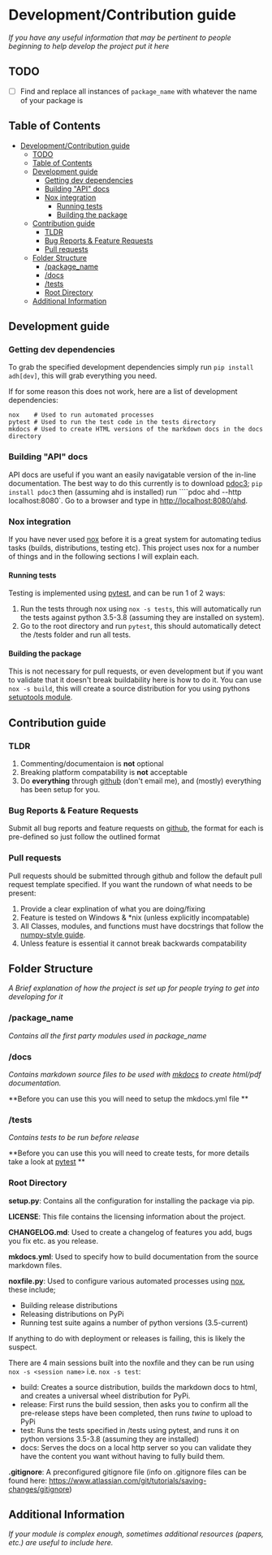 
# Development/Contribution guide

*If you have any useful information that may be pertinent to people beginning to help develop the project put it here*


## TODO

- [ ] Find and replace all instances of ```package_name``` with whatever the name of your package is


## Table of Contents
- [Development/Contribution guide](#developmentcontribution-guide)
  - [TODO](#todo)
  - [Table of Contents](#table-of-contents)
  - [Development guide](#development-guide)
    - [Getting dev dependencies](#getting-dev-dependencies)
    - [Building "API" docs](#building-api-docs)
    - [Nox integration](#nox-integration)
      - [Running tests](#running-tests)
      - [Building the package](#building-the-package)
  - [Contribution guide](#contribution-guide)
    - [TLDR](#tldr)
    - [Bug Reports & Feature Requests](#bug-reports--feature-requests)
    - [Pull requests](#pull-requests)
  - [Folder Structure](#folder-structure)
    - [/package_name](#package_name)
    - [/docs](#docs)
    - [/tests](#tests)
    - [Root Directory](#root-directory)
  - [Additional Information](#additional-information)

## Development guide



### Getting dev dependencies

To grab the specified development dependencies simply run ```pip install adh[dev]```, this will grab everything you need.



If for some reason this does not work, here are a list of development dependencies:

```
nox    # Used to run automated processes
pytest # Used to run the test code in the tests directory
mkdocs # Used to create HTML versions of the markdown docs in the docs directory
```



### Building "API" docs

API docs are useful if you want an easily navigatable version of the in-line documentation. The best way to do this currently is to download [pdoc3](https://pdoc3.github.io/pdoc/doc/pdoc/); ```pip install pdoc3``` then (assuming ahd is installed) run ````pdoc ahd --http localhost:8080`. Go to a browser and type in [http://localhost:8080/ahd](http://localhost:8080/ahd).



### Nox integration

If you have never used [nox](https://nox.readthedocs.io/) before it is a great system for automating tedius tasks (builds, distributions, testing etc). This project uses nox for a number of things and in the following sections I will explain each. 



#### Running tests

Testing is implemented using [pytest](https://docs.pytest.org/en/latest/), and can be run 1 of 2 ways:

1. Run the tests through nox using ```nox -s tests```, this will automatically run the tests against python 3.5-3.8 (assuming they are installed on system).
2. Go to the root directory and run ```pytest```, this should automatically detect the /tests folder and run all tests.



#### Building the package

This is not necessary for pull requests, or even development but if you want to validate that it doesn't break buildability here is how to do it. You can use ```nox -s build```, this will create a source distribution for you using pythons [setuptools module](https://setuptools.readthedocs.io/en/latest/).



## Contribution guide

### TLDR

1. Commenting/documentaion is **not** optional
2. Breaking platform compatability is **not** acceptable
3. Do **everything** through [github](https://github.com/Descent098/ahd) (don't email me), and (mostly) everything has been setup for you.



### Bug Reports & Feature Requests

Submit all bug reports and feature requests on [github](https://github.com/Descent098/ahd/issues/new/choose), the format for each is pre-defined so just follow the outlined format



### Pull requests

Pull requests should be submitted through github and follow the default pull request template specified. If you want the rundown of what needs to be present:

1. Provide a clear explination of what you are doing/fixing
2. Feature is tested on Windows & *nix (unless explicitly incompatable)
3. All Classes, modules, and functions must have docstrings that follow the [numpy-style guide](https://numpydoc.readthedocs.io/en/latest/format.html).
4. Unless feature is essential it cannot break backwards compatability



## Folder Structure

*A Brief explanation of how the project is set up for people trying to get into developing for it*



### /package_name

*Contains all the first party modules used in package_name*



### /docs

*Contains markdown source files to be used with [mkdocs](https://www.mkdocs.org/) to create html/pdf documentation.* 

**Before you can use this you will need to setup the mkdocs.yml file **



### /tests

*Contains tests to be run before release* 

**Before you can use this you will need to create tests, for more details take a look at [pytest](https://docs.pytest.org/en/latest/) **



### Root Directory

**setup.py**: Contains all the configuration for installing the package via pip.



**LICENSE**: This file contains the licensing information about the project.



**CHANGELOG.md**: Used to create a changelog of features you add, bugs you fix etc. as you release.



**mkdocs.yml**: Used to specify how to build documentation from the source markdown files.



**noxfile.py**: Used to configure various automated processes using [nox](https://nox.readthedocs.io/en/stable/), these include;

- Building release distributions
- Releasing distributions on PyPi
- Running test suite agains a number of python versions (3.5-current)

If anything to do with deployment or releases is failing, this is likely the suspect.



There are 4 main sessions built into the noxfile and they can be run using ```nox -s <session name>``` i.e. ```nox -s test```:

- build: Creates a source distribution, builds the markdown docs to html, and creates a universal wheel distribution for PyPi.
- release: First runs the build session, then asks you to confirm all the pre-release steps have been completed, then runs *twine* to upload to PyPi
- test: Runs the tests specified in /tests using pytest, and runs it on python versions 3.5-3.8 (assuming they are installed)
- docs: Serves the docs on a local http server so you can validate they have the content you want without having to fully build them.



**.gitignore**: A preconfigured gitignore file (info on .gitignore files can be found here: https://www.atlassian.com/git/tutorials/saving-changes/gitignore)



## Additional Information

*If your module is complex enough, sometimes additional resources (papers, etc.) are useful to include here.*


